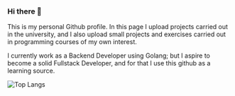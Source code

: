 ### Hi there 👋
This is my personal Github profile. In this page I upload projects carried out in the university, and I also upload small projects and exercises carried out in programming courses of my own interest.

I currently work as a Backend Developer using Golang; but I aspire to become a solid Fullstack Developer, and for that I use this github as a learning source.

<!--
**valentinferreyra/valentinferreyra** is a ✨ _special_ ✨ repository because its `README.md` (this file) appears on your GitHub profile.

Here are some ideas to get you started:

- 🔭 I’m currently working on ...
- 🌱 I’m currently learning ...
- 👯 I’m looking to collaborate on ...
- 🤔 I’m looking for help with ...
- 💬 Ask me about ...
- 📫 How to reach me: ...
- 😄 Pronouns: ...
- ⚡ Fun fact: ...
-->

![Top Langs](https://github-readme-stats.vercel.app/api/top-langs/?username=valentinferreyra&theme=tokyonight)
